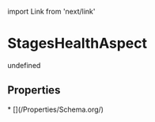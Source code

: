 import Link from 'next/link'
# StagesHealthAspect

undefined

## Properties

<Grid>
* [](/Properties/Schema.org/)

</Grid>

